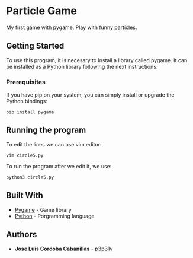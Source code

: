 # Particle Game

My first game with pygame. Play with funny particles.

## Getting Started

To use this program, it is necesary to install a library called pygame. It can be installed as a Python library following the next instructions.

### Prerequisites

If you have pip on your system, you can simply install or upgrade the Python bindings:

```
pip install pygame
```

## Running the program
To edit the lines we can use vim editor:
```
vim circle5.py
```
To run the program after we edit it, we use:
```
python3 circle5.py
```
## Built With

* [Pygame](https://www.pygame.org) - Game library
* [Python](https://www.python.org/downloads/) - Porgramming language

## Authors

* **Jose Luis Cordoba Cabanillas** - [p3p31v](https://github.com/p3p31v)

